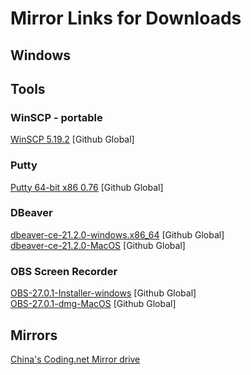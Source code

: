 # Mirror Links for Downloads

## Windows

## Tools

### WinSCP - portable

[WinSCP 5.19.2](https://github.com/markgzhou/gTerminal-wiki/releases/download/v0.1/WinSCP-5.19.2-Portable.zip) [Github Global] <br>

### Putty

[Putty 64-bit x86 0.76](https://github.com/markgzhou/gTerminal-wiki/releases/download/v0.1/putty-64bit-0.76.zip) [Github Global] <br>

### DBeaver

[dbeaver-ce-21.2.0-windows.x86_64](https://github.com/markgzhou/gTerminal-wiki/releases/download/v0.1/dbeaver-ce-21.2.0-win_86_64.zip) [Github Global] <br>
[dbeaver-ce-21.2.0-MacOS](https://github.com/markgzhou/gTerminal-wiki/releases/download/v0.1/dbeaver-ce-21.2.0-macos.dmg) [Github Global] <br>

### OBS Screen Recorder

[OBS-27.0.1-Installer-windows](https://github.com/markgzhou/gTerminal-wiki/releases/download/v0.1/OBS-27.0.1-Installer-x64.Windows.zip) [Github Global] <br>
[OBS-27.0.1-dmg-MacOS](https://github.com/markgzhou/gTerminal-wiki/releases/download/v0.1/OBS-mac-27.0.1.zip) [Github Global] <br>

## Mirrors

[China's Coding.net Mirror drive](https://gterminal.coding.net/p/gterminal-wiki/files/all)